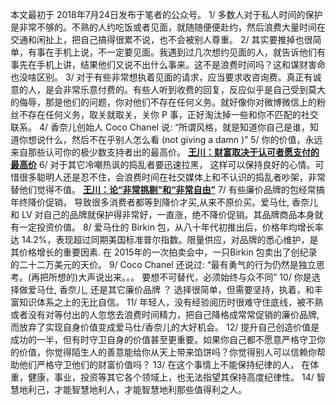 本文最初于 2018年7月24日发布于笔者的公众号。
1/ 多数人对于私人时间的保护是非常不够的。不熟的人约吃饭或者见面，就随随便便赴约，然后浪费大量时间在交通和闲扯上，把自己搞得很累不说，也不会被别人尊重。
2/ 其实要推掉也很简单，有事在手机上说，不一定要见面。我遇到过几次想约见面的人，就告诉他们有事先在手机上讲，结果他们又说不出什么事来。这不是浪费时间吗？这和谋财害命也没啥区别。
3/ 对于有些非常想执着见面的请求，应当要求收咨询费。真正有诚意的人，是会非常乐意付费的。有些人听到收费的回复，反应似乎是自己受到莫大的侮辱，那是他们的问题，你对他们不存在任何义务。就好像你对微博微信上的粉丝不存在任何义务，取关就取关，关你 P 事，正好淘汰掉一些和你不匹配的社交联系。
4/ 香奈儿创始人 Coco Chanel 说: “所谓风格，就是知道你自己是谁，知道你想说什么，然后不在乎别人怎么看 (not giving a damn )”
5/ 你的价值，永远来自那些认可你的极少数支持者出的最高价。
**[王川：财富取决于认可者愿支付的最高价](https://chuan.us/archives/<https:/chuan.us/archives/412>)**
6/ 对于其它冷嘲热讽的捣乱者要迅速拉黑， 这样可以保持良好的心情。可惜很多聪明人还是忍不住，会浪费时间在社交媒体上和不认识的捣乱者吵架，非常替他们觉得不值。
[**王川：论“非常挑剔”和“非常自由”**](https://chuan.us/archives/<https:/chuan.us/archives/350>)
7/ 有些廉价品牌的包经常搞年终降价促销， 导致很多消费者都等到降价才买,从来不原价买。爱马仕, 香奈儿和 LV 对自己的品牌就保护得非常好，一直涨，绝不降价促销。其品牌商品本身就有一定投资价值。
8/ 爱马仕的 Birkin 包，从八十年代初推出后，价格年均增长率达 14.2%，表现超过同期美国标准普尔指数。限量供应，对品牌的悉心维护，是其价格增长的重要因素. 在 2015年的一次拍卖会中，一只Birkin 包卖出了创纪录的二十二万美元的天价。
9/ Coco Chanel 还说过: “最有勇气的行为仍然是独立思考。(再把所想的)大声说出来。。。 要想不可替代，必须始终与众不同”
10/ 你是选择做爱马仕, 香奈儿, 还是其它廉价品牌 ？ 选择很简单，但需要坚持，执着，和丰富知识体系之上的无比自信。
11/ 年轻人，没有经验阅历时很难守住底线，被不熟或者没有对等付出的人忽悠去浪费时间精力，把自己降格成常常促销的廉价品牌, 而放弃了实现自身价值变成爱马仕/香奈儿的大好机会。
12/ 提升自己创造价值是成功的一半，但有时守卫自身的价值甚至更重要。如果你自己都不愿意严格守卫你的价值，你觉得陌生人的善意能给你从天上带来馅饼吗？你觉得别人可以信赖你帮助他们严格守卫他们的财富价值吗？
13/ 在这个事情上不能保持纪律的人， 在体重，健康，事业，投资等其它各个领域上，也无法指望其保持高度纪律性。
14/ 智慧地利己，才能智慧地利人，才能智慧地利那些值得利之人。
